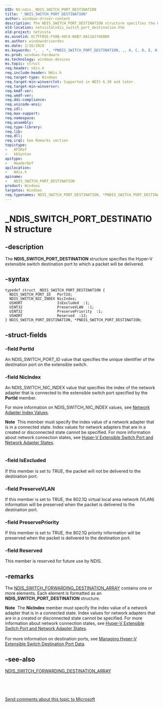 ```yaml
---
UID: NS:ndis._NDIS_SWITCH_PORT_DESTINATION
title: "_NDIS_SWITCH_PORT_DESTINATION"
author: windows-driver-content
description: The NDIS_SWITCH_PORT_DESTINATION structure specifies the Hyper-V extensible switch destination port to which a packet will be delivered.
old-location: netvista\ndis_switch_port_destination.htm
old-project: netvista
ms.assetid: EC7FFB5E-F50B-40C4-B4B7-0A11A374EBD0
ms.author: windowsdriverdev
ms.date: 2/16/2018
ms.keywords: ",  , *, *PNDIS_SWITCH_PORT_DESTINATION, ,, A, C, D, E, H, I, N, NDIS_SWITCH_PORT_DESTINATION, NDIS_SWITCH_PORT_DESTINATION structure [Network Drivers Starting with Windows Vista], O, P, PNDIS_SWITCH_PORT_DESTINATION, PNDIS_SWITCH_PORT_DESTINATION structure pointer [Network Drivers Starting with Windows Vista], R, S, T, W, _, _NDIS_SWITCH_PORT_DESTINATION, ndis/NDIS_SWITCH_PORT_DESTINATION, ndis/PNDIS_SWITCH_PORT_DESTINATION, netvista.ndis_switch_port_destination"
ms.prod: windows-hardware
ms.technology: windows-devices
ms.topic: struct
req.header: ndis.h
req.include-header: Ndis.h
req.target-type: Windows
req.target-min-winverclnt: Supported in NDIS 6.30 and later.
req.target-min-winversvr: 
req.kmdf-ver: 
req.umdf-ver: 
req.ddi-compliance: 
req.unicode-ansi: 
req.idl: 
req.max-support: 
req.namespace: 
req.assembly: 
req.type-library: 
req.lib: 
req.dll: 
req.irql: See Remarks section
topictype:
-	APIRef
-	kbSyntax
apitype:
-	HeaderDef
apilocation:
-	Ndis.h
apiname:
-	NDIS_SWITCH_PORT_DESTINATION
product: Windows
targetos: Windows
req.typenames: NDIS_SWITCH_PORT_DESTINATION, *PNDIS_SWITCH_PORT_DESTINATION
---
```


# _NDIS_SWITCH_PORT_DESTINATION structure


## -description


The <b>NDIS_SWITCH_PORT_DESTINATION</b> structure specifies the Hyper-V extensible switch destination port to which a packet will be delivered.


## -syntax


````
typedef struct _NDIS_SWITCH_PORT_DESTINATION {
  NDIS_SWITCH_PORT_ID   PortId;
  NDIS_SWITCH_NIC_INDEX NicIndex;
  USHORT                IsExcluded  :1;
  UINT32                PreserveVLAN  :1;
  UINT32                PreservePriority  :1;
  USHORT                Reserved  :13;
} NDIS_SWITCH_PORT_DESTINATION, *PNDIS_SWITCH_PORT_DESTINATION;
````


## -struct-fields




### -field PortId

An NDIS_SWITCH_PORT_ID value that specifies the unique identifier of the destination port on the extensible switch.


### -field NicIndex

An NDIS_SWITCH_NIC_INDEX value that specifies the index of the network adapter that is connected to the  extensible switch port specified by the <b>PortId</b> member.

For more information on NDIS_SWITCH_NIC_INDEX values, see <a href="https://msdn.microsoft.com/969333DA-0282-474B-8D56-72CD623C5329">Network Adapter Index Values</a>.

<div class="alert"><b>Note</b>  This member must specify the index value of a network adapter that is in a connected state. Index values for network adapters that are in a created or disconnected state cannot be specified. For more information about network connection states, see <a href="https://msdn.microsoft.com/1E2075E3-D7CC-4364-ABB2-D5969DB361B5">Hyper-V Extensible Switch Port and Network Adapter States</a>.</div>
<div> </div>

### -field IsExcluded

If this member is set to TRUE, the packet will not be delivered to the
    destination port.



### -field PreserveVLAN

If this member is set to TRUE, the 802.1Q virtual local area network (VLAN) information will be preserved when the packet is delivered to the destination port.  



### -field PreservePriority

If this member is set to TRUE, the 802.1Q priority information will be preserved when the packet is delivered to the destination port.  



### -field Reserved

This member is reserved for future use by NDIS.


## -remarks



The <a href="..\ndis\ns-ndis-_ndis_switch_forwarding_destination_array.md">NDIS_SWITCH_FORWARDING_DESTINATION_ARRAY</a> contains one or more elements. Each element is formatted as an <b>NDIS_SWITCH_PORT_DESTINATION</b> structure.

<div class="alert"><b>Note</b>  The <b>NicIndex</b> member must specify the index value of a network adapter that is in a connected state. Index values for network adapters that are in a created or disconnected state cannot be specified. For more information about network connection states, see <a href="https://msdn.microsoft.com/1E2075E3-D7CC-4364-ABB2-D5969DB361B5">Hyper-V Extensible Switch Port and Network Adapter States</a>.</div>
<div> </div>
For more information on destination ports, see <a href="https://msdn.microsoft.com/2781E64A-61D6-49A9-AD9B-F6B348560E30">Managing Hyper-V Extensible Switch Destination Port Data</a>.




## -see-also

<a href="..\ndis\ns-ndis-_ndis_switch_forwarding_destination_array.md">NDIS_SWITCH_FORWARDING_DESTINATION_ARRAY</a>



<b></b>



 

 

<a href="mailto:wsddocfb@microsoft.com?subject=Documentation%20feedback [netvista\netvista]:%20NDIS_SWITCH_PORT_DESTINATION structure%20 RELEASE:%20(2/16/2018)&amp;body=%0A%0APRIVACY STATEMENT%0A%0AWe use your feedback to improve the documentation. We don't use your email address for any other purpose, and we'll remove your email address from our system after the issue that you're reporting is fixed. While we're working to fix this issue, we might send you an email message to ask for more info. Later, we might also send you an email message to let you know that we've addressed your feedback.%0A%0AFor more info about Microsoft's privacy policy, see http://privacy.microsoft.com/en-us/default.aspx." title="Send comments about this topic to Microsoft">Send comments about this topic to Microsoft</a>

